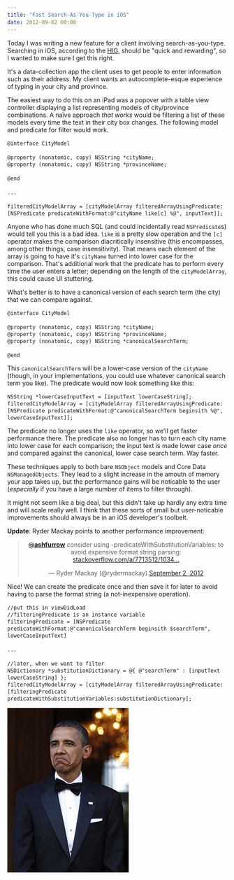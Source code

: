 ```yaml
---
title: "Fast Search-As-You-Type in iOS"
date: 2012-09-02 00:00
---
```


<p>Today I was writing a new feature for a client involving search-as-you-type. Searching in iOS, according to the <a href="http://developer.apple.com/library/ios/#DOCUMENTATION/UserExperience/Conceptual/MobileHIG/UEBestPractices/UEBestPractices.html#//apple_ref/doc/uid/TP40006556-CH20-SW14">HIG</a>, should be "quick and rewarding", so I wanted to make sure I get this right. </p>

<p>It's a data-collection app the client uses to get people to enter information such as their address. My client wants an autocomplete-esque experience of typing in your city and province. </p>

<p>The easiest way to do this on an iPad was a popover with a table view controller displaying a list representing models of city/province combinations. A naïve approach <em>that works</em> would be filtering a list of these models every time the text in their city box changes. The following model and predicate for filter would work.</p>

<pre><code>@interface CityModel

@property (nonatomic, copy) NSString *cityName;
@property (nonatomic, copy) NSString *provinceName;

@end

...

filteredCityModelArray = [cityModelArray filteredArrayUsingPredicate:[NSPredicate predicateWithFormat:@"cityName like[c] %@", inputText]];
</code></pre>

<p>Anyone who has done much SQL (and could incidentally read <code>NSPredicate</code>s) would tell you this is a bad idea. <code>like</code> is a pretty slow operation and the <code>[c]</code> operator makes the comparison diacritically insensitive (this encompasses, among other things, case insensitivity). That means each element of the array is going to have it's <code>cityName</code> turned into lower case for the comparison. That's additional work that the predicate has to perform every time the user enters a letter; depending on the length of the <code>cityModelArray</code>, this could cause UI stuttering.</p>

<p>What's better is to have a canonical version of each search term (the city) that we can compare against.</p>

<pre><code>@interface CityModel

@property (nonatomic, copy) NSString *cityName;
@property (nonatomic, copy) NSString *provinceName;
@property (nonatomic, copy) NSString *canonicalSearchTerm;

@end
</code></pre>

<p>This <code>canonicalSearchTerm</code> will be a lower-case version of the <code>cityName</code> (though, in your implementations, you could use whatever canonical search term you like). The predicate would now look something like this:</p>

<pre><code>NSString *lowerCaseInputText = [inputText lowerCaseString];
filteredCityModelArray = [cityModelArray filteredArrayUsingPredicate:[NSPredicate predicateWithFormat:@"canonicalSearchTerm beginsith %@", lowerCaseInputText]];
</code></pre>

<p>The predicate no longer uses the <code>like</code> operator, so we'll get faster performance there. The predicate also no longer has to turn each city name into lower case for each comparison; the input text is made lower case <em>once</em> and compared against the canonical, lower case search term. Way faster.</p>

<p>These techniques apply to both bare <code>NSObject</code> models and Core Data <code>NSManagedObjects</code>. They lead to a slight increase in the amoutn of memory your app takes up, but the performance gains will be noticable to the user (<em>especially</em> if you have a large number of items to filter through).</p>

<p>It might not seem like a big deal, but this didn't take up hardly any extra time and will scale really well. I think that these sorts of small but user-noticable improvements should always be in an iOS developer's toolbelt. </p>

<p><strong>Update</strong>: Ryder Mackay points to another performance improvement:</p>

<div align="center">

<blockquote class="twitter-tweet" data-in-reply-to="242382610611978240">

<p><a href="https://twitter.com/ashfurrow"><s>@</s><b>ashfurrow</b></a> consider using -predicateWithSubstitutionVariables: to avoid expensive format string parsing: <a href="http://t.co/mXRmjFrg" title="http://stackoverflow.com/a/7713512/1034477">stackoverflow.com/a/7713512/1034…</a></p>— Ryder Mackay (@rydermackay) <a href="https://twitter.com/rydermackay/status/242393643154022400" data-datetime="2012-09-02T22:48:42+00:00">September 2, 2012</a>

</blockquote>

<script src="//platform.twitter.com/widgets.js" charset="utf-8"></script>

</div>

<p>Nice! We can create the predicate once and then save it for later to avoid having to parse the format string (a not-inexpensive operation). </p>

<pre><code>//put this in viewDidLoad
//filteringPredicate is an instance variable
filteringPredicate = [NSPredicate predicateWithFormat:@"canonicalSearchTerm beginsith $searchTerm", lowerCaseInputText]

...

//later, when we want to filter
NSDictionary *substitutionDictionary = @{ @"searchTerm" : [inputText lowerCaseString] };
filteredCityModelArray = [cityModelArray filteredArrayUsingPredicate:[filteringPredicate predicateWithSubstitutionVariables:substitutionDictionary];
</code></pre>

<img src="/img/import/blog/fast-search-as-you-type-in-ios/C11B981EB6C442618B44A5F754E8DC66.jpg" class="img-responsive" />

<!-- more -->

